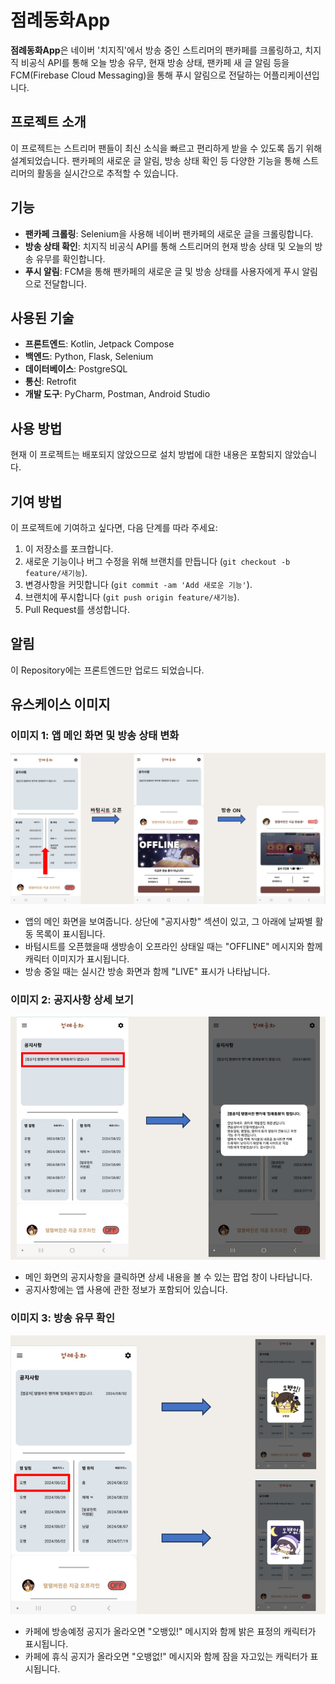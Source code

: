 # 점례동화App

**점례동화App**은 네이버 '치지직'에서 방송 중인 스트리머의 팬카페를 크롤링하고, 치지직 비공식 API를 통해 오늘 방송 유무, 현재 방송 상태, 팬카페 새 글 알림 등을 FCM(Firebase Cloud Messaging)을 통해 푸시 알림으로 전달하는 어플리케이션입니다.

## 프로젝트 소개

이 프로젝트는 스트리머 팬들이 최신 소식을 빠르고 편리하게 받을 수 있도록 돕기 위해 설계되었습니다. 팬카페의 새로운 글 알림, 방송 상태 확인 등 다양한 기능을 통해 스트리머의 활동을 실시간으로 추적할 수 있습니다.

## 기능

- **팬카페 크롤링**: Selenium을 사용해 네이버 팬카페의 새로운 글을 크롤링합니다.
- **방송 상태 확인**: 치지직 비공식 API를 통해 스트리머의 현재 방송 상태 및 오늘의 방송 유무를 확인합니다.
- **푸시 알림**: FCM을 통해 팬카페의 새로운 글 및 방송 상태를 사용자에게 푸시 알림으로 전달합니다.

## 사용된 기술

- **프론트엔드**: Kotlin, Jetpack Compose
- **백엔드**: Python, Flask, Selenium
- **데이터베이스**: PostgreSQL
- **통신**: Retrofit
- **개발 도구**: PyCharm, Postman, Android Studio

## 사용 방법

현재 이 프로젝트는 배포되지 않았으므로 설치 방법에 대한 내용은 포함되지 않았습니다.

## 기여 방법

이 프로젝트에 기여하고 싶다면, 다음 단계를 따라 주세요:

1. 이 저장소를 포크합니다.
2. 새로운 기능이나 버그 수정을 위해 브랜치를 만듭니다 (`git checkout -b feature/새기능`).
3. 변경사항을 커밋합니다 (`git commit -am 'Add 새로운 기능'`).
4. 브랜치에 푸시합니다 (`git push origin feature/새기능`).
5. Pull Request를 생성합니다.

## 알림

이 Repository에는 프론트엔드만 업로드 되었습니다.

## 유스케이스 이미지

### 이미지 1: 앱 메인 화면 및 방송 상태 변화
![앱 메인 화면 및 방송 상태 변화](https://github.com/dkstpwns10/Imeage/blob/main/1.PNG)

- 앱의 메인 화면을 보여줍니다. 상단에 "공지사항" 섹션이 있고, 그 아래에 날짜별 활동 목록이 표시됩니다.
- 바텀시트를 오픈했을때 생방송이 오프라인 상태일 때는 "OFFLINE" 메시지와 함께 캐릭터 이미지가 표시됩니다.
- 방송 중일 때는 실시간 방송 화면과 함께 "LIVE" 표시가 나타납니다.

### 이미지 2: 공지사항 상세 보기
![공지사항 상세 보기](https://github.com/dkstpwns10/Imeage/blob/main/2.PNG)

- 메인 화면의 공지사항을 클릭하면 상세 내용을 볼 수 있는 팝업 창이 나타납니다.
- 공지사항에는 앱 사용에 관한 정보가 포함되어 있습니다.

### 이미지 3: 방송 유무 확인
![방송 유무 확인](https://github.com/dkstpwns10/Imeage/blob/main/3.PNG)

- 카페에 방송예정 공지가 올라오면 "오뱅있!" 메시지와 함께 밝은 표정의 캐릭터가 표시됩니다.
- 카페에 휴식 공지가 올라오면 "오뱅없!" 메시지와 함께 잠을 자고있는 캐릭터가 표시됩니다.
